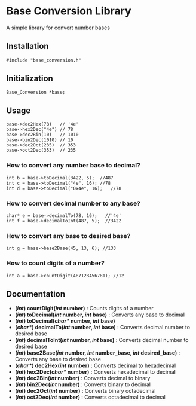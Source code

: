 # Base Conversion Library
A simple library for convert number bases

## Installation
```
#include "base_conversion.h"
```

## Initialization
```
Base_Conversion *base;
```

## Usage

```
base->dec2Hex(78)   // '4e'
base->hex2Dec("4e") // 78
base->dec2Bin(10)   // 1010  
base->bin2Dec(1010) // 10
base->dec2Oct(235)  // 353
base->oct2Dec(353)  // 235
```

### How to convert any number base to decimal?
```
int b = base->toDecimal(3422, 5);  //487
int c = base->toDecimal("4e", 16); //78
int d = base->toDecimal("0x4e", 16);   //78
```

### How to convert decimal number to any base?
```
char* e = base->decimalTo(78, 16);   //'4e'
int f = base->decimalToInt(487, 5);  //3422
```

### How to convert any base to desired base?
```
int g = base->base2Base(45, 13, 6); //133
```

### How to count digits of a number?
```
int a = base->countDigit(487123456781); //12
```

## Documentation

* __(_int_) countDigit(_int_ number)__  : Counts digits of a number
* __(_int_) toDecimal(_int_ number, _int_ base)__  : Converts any base to decimal
* __(_int_) toDecimal(_char*_ number, _int_ base)__  
* __(_char*_) decimalTo(_int_ number, _int_ base)__  : Converts decimal number to desired base
* __(_int_) decimalToInt(_int_ number, _int_ base)__  : Converts decimal number to desired base
* __(_int_) base2Base(_int_ number, _int_ number_base, _int_ desired_base)__  : Converts any base to desired base
* __(_char*_) dec2Hex(_int_ number)__  : Converts decimal to hexadecimal
* __(_int_) hex2Dec(_char*_ number)__  : Converts hexadecimal to decimal
* __(_int_) dec2Bin(_int_ number)__  : Converts decimal to binary
* __(_int_) bin2Dec(_int_ number)__  : Converts binary to decimal
* __(_int_) dec2Oct(_int_ number)__  : Converts binary octadecimal
* __(_int_) oct2Dec(_int_ number)__  : Converts octadecimal to decimal
